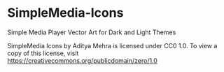# SimpleMedia-Icons
Simple Media Player Vector Art for Dark and Light Themes

SimpleMedia Icons by Aditya Mehra is licensed under CC0 1.0. To view a copy of this license, visit https://creativecommons.org/publicdomain/zero/1.0 
